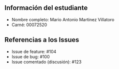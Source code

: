 ## Información del estudiante
- Nombre completo: Mario Antonio Martinez Villatoro
- Carné: 00072520

## Referencias a los Issues
- Issue de feature: #104
- Issue de bug: #100
- Issue comentado (discusión): #123
